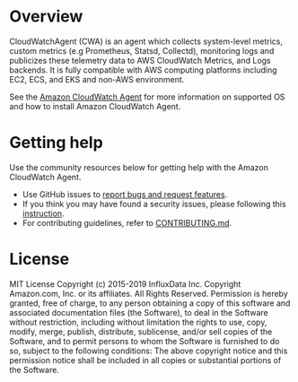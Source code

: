 # Overview

CloudWatchAgent (CWA) is an agent which collects system-level metrics, custom metrics (e.g Prometheus, Statsd, Collectd), monitoring logs and publicizes these telemetry data to AWS CloudWatch Metrics, and Logs backends. It is fully compatible with AWS computing platforms including EC2, ECS, and EKS and non-AWS environment.

See the [Amazon CloudWatch Agent](https://docs.aws.amazon.com/AmazonCloudWatch/latest/monitoring/Install-CloudWatch-Agent.html) for more information on supported OS and how to install Amazon CloudWatch Agent.

# Getting help

Use the community resources below for getting help with the Amazon CloudWatch Agent.

- Use GitHub issues to [report bugs and request features](https://github.com/aws/amazon-cloudwatch-agent/issues/new/choose).
- If you think you may have found a security issues, please following this [instruction](https://aws.amazon.com/security/vulnerability-reporting/).
- For contributing guidelines, refer to [CONTRIBUTING.md](https://github.com/aws/amazon-cloudwatch-agent/blob/main/CONTRIBUTING.md).

# License

MIT License
Copyright (c) 2015-2019 InfluxData Inc. Copyright Amazon.com, Inc. or its affiliates. All Rights Reserved. Permission is hereby granted, free of charge, to any person obtaining a copy of this software and associated documentation files (the Software), to deal in the Software without restriction, including without limitation the rights to use, copy, modify, merge, publish, distribute, sublicense, and/or sell copies of the Software, and to permit persons to whom the Software is furnished to do so, subject to the following conditions: The above copyright notice and this permission notice shall be included in all copies or substantial portions of the Software.
